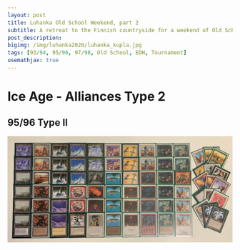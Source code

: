 ```yaml
---
layout: post
title: Luhanka Old School Weekend, part 2
subtitle: A retreat to the Finnish countryside for a weekend of Old School Magic
post_description:
bigimg: /img/luhanka2020/luhanka_kupla.jpg
tags: [93/94, 95/96, 97/98, Old School, EDH, Tournament]
usemathjax: true
---
```


# Ice Age - Alliances Type 2



## 95/96 Type II

![](../img/luhanka2020/Erno96.jpeg)
